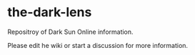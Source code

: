 # the-dark-lens

Repositroy of Dark Sun Online information.


Please edit he wiki or start a discussion for more information.
